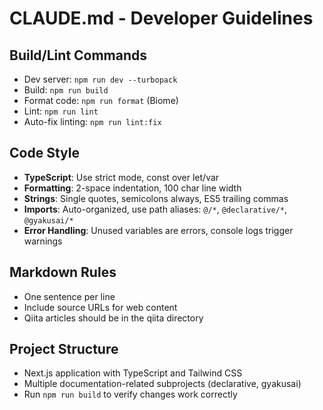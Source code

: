 # CLAUDE.md - Developer Guidelines

## Build/Lint Commands
- Dev server: `npm run dev --turbopack`
- Build: `npm run build`
- Format code: `npm run format` (Biome)
- Lint: `npm run lint`
- Auto-fix linting: `npm run lint:fix`

## Code Style
- **TypeScript**: Use strict mode, const over let/var
- **Formatting**: 2-space indentation, 100 char line width
- **Strings**: Single quotes, semicolons always, ES5 trailing commas
- **Imports**: Auto-organized, use path aliases: `@/*`, `@declarative/*`, `@gyakusai/*`
- **Error Handling**: Unused variables are errors, console logs trigger warnings

## Markdown Rules
- One sentence per line
- Include source URLs for web content
- Qiita articles should be in the qiita directory

## Project Structure
- Next.js application with TypeScript and Tailwind CSS
- Multiple documentation-related subprojects (declarative, gyakusai)
- Run `npm run build` to verify changes work correctly